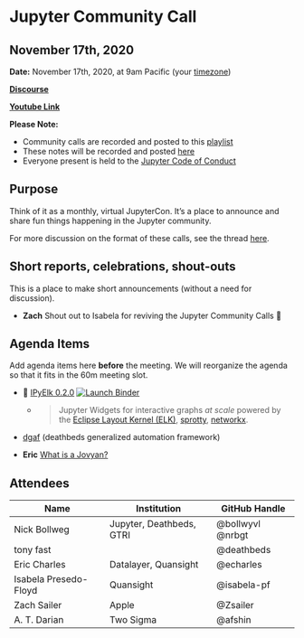 # Jupyter Community Call
## November 17th, 2020

**Date:** November 17th, 2020, at 9am Pacific (your [timezone](https://arewemeetingyet.com/Los%20Angeles/2020-11-17/09:00/Jupyter%20Community%20Call))

**[Discourse](https://discourse.jupyter.org/t/jupyter-community-calls/668)** 

**[Youtube Link](https://youtu.be/bko-v1ZZoig)**

**Please Note:**
- Community calls are recorded and posted to this [playlist](https://www.youtube.com/playlist?list=PLUrHeD2K9Cmkoamm4NjLmvXC4Y6E1o8SP)
- These notes will be recorded and posted [here](https://jupyter.readthedocs.io/en/latest/community/community-call-notes/index.html)
- Everyone present is held to the [Jupyter Code of Conduct](https://jupyter.org/conduct)

## Purpose

Think of it as a monthly, virtual JupyterCon. It’s a place to announce and share fun things happening in the Jupyter community.

For more discussion on the format of these calls, see the thread [here](https://discourse.jupyter.org/t/reviving-the-all-jupyter-team-meetings/423).

## Short reports, celebrations, shout-outs

This is a place to make short announcements (without a need for discussion). 

* **Zach** Shout out to Isabela for reviving the Jupyter Community Calls :tada:

## Agenda Items

Add agenda items here **before** the meeting. We will reorganize the agenda so that it fits in the 60m meeting slot.

* 🦌 [IPyElk 0.2.0](https://github.com/jupyrdf/ipyelk) [![Launch Binder](https://mybinder.org/badge_logo.svg)](https://mybinder.org/v2/gh/jupyrdf/ipyelk/42db3e3?urlpath=lab%2Ftree%2Fexamples%2F_index.ipynb)
  * > Jupyter Widgets for interactive graphs _at scale_ powered by the [Eclipse Layout Kernel (ELK)](https://github.com/kieler/elkjs), [sprotty](https://github.com/eclipse/sprotty), [networkx](https://networkx.github.io).

* [dgaf](https://github.com/deathbeds/dgaf) (deathbeds generalized automation framework)

* **Eric** [What is a Jovyan?](https://jupyter.readthedocs.io/en/latest/community/content-community.html#what-is-a-jovyan)

## Attendees

|   Name           |           Institution     | GitHub Handle                     |
|------------------|---------------------------|-----------------------------------|
| Nick Bollweg     | Jupyter, Deathbeds, GTRI  | @bollwyvl @nrbgt 
|    tony fast              |                           | @deathbeds
|Eric Charles | Datalayer, Quansight | @echarles |
| Isabela Presedo-Floyd  |Quansight            |@isabela-pf |
| Zach Sailer |  Apple  |  @Zsailer |
|A. T. Darian | Two Sigma | @afshin |
